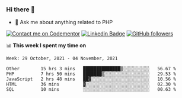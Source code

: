 ### Hi there 👋

<!--
**mustafaculban/mustafaculban** is a ✨ _special_ ✨ repository because its `README.md` (this file) appears on your GitHub profile.

Here are some ideas to get you started:

- 🌱 I’m currently learning ...
- 👯 I’m looking to collaborate on ...
- 🤔 I’m looking for help with ...
- 📫 How to reach me: ...
- 😄 Pronouns: ...
- ⚡ Fun fact: ...

-->
- 💬 Ask me about anything related to PHP

[![Contact me on Codementor](https://www.codementor.io/m-badges/karamusluk/book-session.svg)](https://www.codementor.io/@karamusluk?refer=badge)
[![Linkedin Badge](https://img.shields.io/badge/-Mustafa%20Culban-blue?style=social&logo=Linkedin&logoColor=blue&link=https://www.linkedin.com/in/mustafaculban/)](https://www.linkedin.com/in/mustafaculban/) 
[![GitHub followers](https://img.shields.io/github/followers/karamusluk?label=Follow&style=social)](https://github.com/karamusluk/?tab=follow)


📊 **This week I spent my time on**
<!--START_SECTION:waka-->
```text
Week: 29 October, 2021 - 04 November, 2021

Other        15 hrs 3 mins   ██████████████▒░░░░░░░░░░   56.67 % 
PHP          7 hrs 50 mins   ███████▒░░░░░░░░░░░░░░░░░   29.53 % 
JavaScript   2 hrs 48 mins   ██▓░░░░░░░░░░░░░░░░░░░░░░   10.56 % 
HTML         36 mins         ▓░░░░░░░░░░░░░░░░░░░░░░░░   02.30 % 
SQL          10 mins         ░░░░░░░░░░░░░░░░░░░░░░░░░   00.63 % 
```
<!--END_SECTION:waka-->

